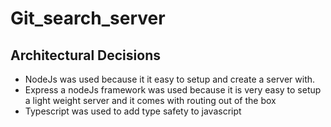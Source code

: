 # Git_search_server

## Architectural Decisions

 - NodeJs was used because it it easy to setup and create a server with.
 - Express a nodeJs framework was used because it is very easy to setup a light weight server and it comes with routing out of the box
 - Typescript was used to add type safety to javascript

 
